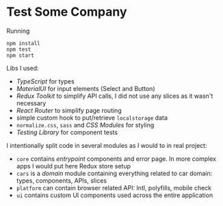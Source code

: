 # Test Some Company

Running

```
npm install
npm test
npm start
```

Libs I used:

- _TypeScript_ for types
- _MaterialUI_ for input elements (Select and Button)
- _Redux Toolkit_ to simplify API calls, I did not use any slices as it wasn't necessary
- _React Router_ to simplify page routing
- simple custom hook to put/retrieve `localstorage` data
- `normalize.css`, `sass` and _CSS Modules_ for styling
- _Testing Library_ for component tests

I intentionally split code in several modules as I would to in real project:

- `core` contains _entrypoint_ components and error page. In more complex apps I would put here Redux store setup
- `cars` is a _domain_ module containing everything related to car domain: types, components, APIs, slices
- `platform` can contain browser related API: Intl, polyfills, mobile check
- `ui` contains custom UI components used across the entire application
